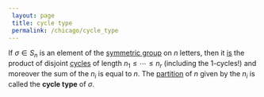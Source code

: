 ```yaml
---
 layout: page
 title: cycle type
 permalink: /chicago/cycle_type
---
```

If $\sigma \in S_n$ is an element of the [symmetric group](https://mathgloss.github.io/MathGloss/symmetric_group) on $n$ letters, then it [is](https://mathgloss.github.io/MathGloss/cycle_decomposition) the product of disjoint [cycles](https://mathgloss.github.io/MathGloss/cycle) of length $n_1\leq\cdots\leq n_r$ (including the $1$-cycles!) and moreover the sum of the $n_i$ is equal to $n$. The [partition](https://mathgloss.github.io/MathGloss/partition_of_an_integer) of $n$ given by the $n_i$ is called the **cycle type** of $\sigma$. 

